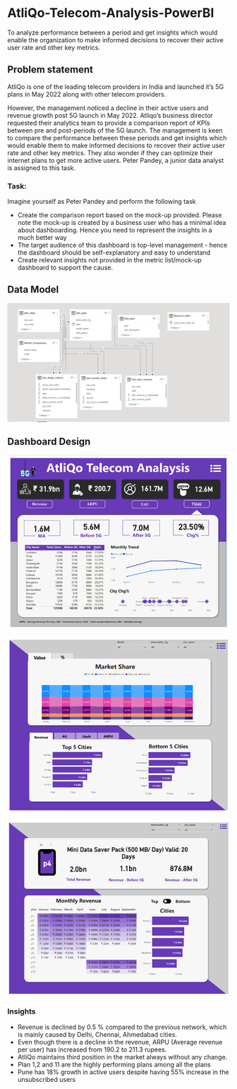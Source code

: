 # AtliQo-Telecom-Analysis-PowerBI
To analyze performance between a period and get insights which would enable the organization to make informed decisions to recover their active user rate and other key metrics.

## Problem statement

AtliQo is one of the leading telecom providers in India and launched it’s 5G plans in May 2022 along with other telecom providers.

However, the management noticed a decline in their active users and revenue growth post 5G launch in May 2022. Atliqo’s business director requested their analytics team to provide a comparison report of KPIs between pre and post-periods of the 5G launch. The management is keen to compare the performance between these periods and get insights which would enable them to make informed decisions to recover their active user rate and other key metrics. They also wonder if they can optimize their internet plans to get more active users.  Peter Pandey, a junior data analyst is assigned to this task.

### Task:  

Imagine yourself as Peter Pandey and perform the following task

- Create the comparison report based on the mock-up provided. Please note the mock-up  is created by a business user who has a minimal idea about dashboarding. Hence you need to represent the insights in a much better way
- The target audience of this dashboard is top-level management - hence the dashboard should be self-explanatory and easy to understand
- Create relevant insights not provided in the metric list/mock-up dashboard to support the cause.

## Data Model

<img src ='https://github.com/Naveen-S6/AtliQo_Telecom_Analysis_PowerBI/blob/main/resources/data_model.png'>

## Dashboard Design
![main_page](https://github.com/Naveen-S6/AtliQo_Telecom_Analysis_PowerBI/blob/main/resources/1.png)

![market_page](https://github.com/Naveen-S6/AtliQo_Telecom_Analysis_PowerBI/blob/main/resources/2.png)

![plans_page](https://github.com/Naveen-S6/AtliQo_Telecom_Analysis_PowerBI/blob/main/resources/3.png)

### Insights

- Revenue is declined by 0.5 % compared to the previous network, which is mainly caused by Delhi, Chennai, Ahmedabad cities.
- Even though there is a decline in the revenue, ARPU (Average revenue per user) has increased from 190.2 to 211.3 rupees.
- AtliQo maintains third position in the market always without any change.
- Plan 1,2 and 11 are the highly performing plans among all the plans
- Pune has 18% growth in active users despite having 55% increase in the unsubscribed users
